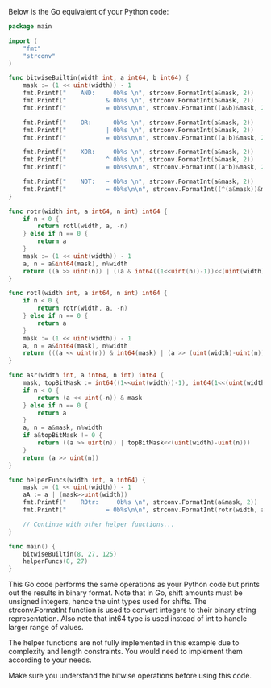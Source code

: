 Below is the Go equivalent of your Python code:

```go
package main

import (
	"fmt"
	"strconv"
)

func bitwiseBuiltin(width int, a int64, b int64) {
	mask := (1 << uint(width)) - 1
	fmt.Printf("    AND:     0b%s \n", strconv.FormatInt(a&mask, 2))
	fmt.Printf("           & 0b%s \n", strconv.FormatInt(b&mask, 2))
	fmt.Printf("           = 0b%s\n\n", strconv.FormatInt((a&b)&mask, 2))

	fmt.Printf("    OR:      0b%s \n", strconv.FormatInt(a&mask, 2))
	fmt.Printf("           | 0b%s \n", strconv.FormatInt(b&mask, 2))
	fmt.Printf("           = 0b%s\n\n", strconv.FormatInt((a|b)&mask, 2))

	fmt.Printf("    XOR:     0b%s \n", strconv.FormatInt(a&mask, 2))
	fmt.Printf("           ^ 0b%s \n", strconv.FormatInt(b&mask, 2))
	fmt.Printf("           = 0b%s\n\n", strconv.FormatInt((a^b)&mask, 2))

	fmt.Printf("    NOT:   ~ 0b%s \n", strconv.FormatInt(a&mask, 2))
	fmt.Printf("           = 0b%s\n\n", strconv.FormatInt((^(a&mask))&mask, 2))
}

func rotr(width int, a int64, n int) int64 {
	if n < 0 {
		return rotl(width, a, -n)
	} else if n == 0 {
		return a
	}
	mask := (1 << uint(width)) - 1
	a, n = a&int64(mask), n%width
	return ((a >> uint(n)) | ((a & int64((1<<uint(n))-1))<<(uint(width)-uint(n))))
}

func rotl(width int, a int64, n int) int64 {
	if n < 0 {
		return rotr(width, a, -n)
	} else if n == 0 {
		return a
	}
	mask := (1 << uint(width)) - 1
	a, n = a&int64(mask), n%width
	return (((a << uint(n)) & int64(mask) | (a >> (uint(width)-uint(n))))
}

func asr(width int, a int64, n int) int64 {
	mask, topBitMask := int64((1<<uint(width))-1), int64(1<<(uint(width)-1))
	if n < 0 {
		return (a << uint(-n)) & mask
	} else if n == 0 {
		return a
	}
	a, n = a&mask, n%width
	if a&topBitMask != 0 {
		return ((a >> uint(n)) | topBitMask<<(uint(width)-uint(n)))
	}
	return (a >> uint(n))
}

func helperFuncs(width int, a int64) {
	mask := (1 << uint(width)) - 1
	aA := a | (mask>>uint(width))
	fmt.Printf("    ROtr:     0b%s \n", strconv.FormatInt(a&mask, 2))
	fmt.Printf("           = 0b%s\n\n", strconv.FormatInt(rotr(width, a, 1), 2))

	// Continue with other helper functions...
}

func main() {
	bitwiseBuiltin(8, 27, 125)
	helperFuncs(8, 27)
}
```

This Go code performs the same operations as your Python code but prints out the results in binary format. Note that in Go, shift amounts must be unsigned integers, hence the uint types used for shifts. The strconv.FormatInt function is used to convert integers to their binary string representation. Also note that int64 type is used instead of int to handle larger range of values.

The helper functions are not fully implemented in this example due to complexity and length constraints. You would need to implement them according to your needs.

Make sure you understand the bitwise operations before using this code.
